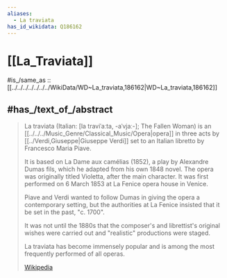 ```yaml
---
aliases:
  - La traviata
has_id_wikidata: Q186162
---
```


# [[La_Traviata]] 

#is_/same_as :: [[../../../../../../../WikiData/WD~La_traviata,186162|WD~La_traviata,186162]] 

## #has_/text_of_/abstract 

> La traviata (Italian: [la traviˈaːta, -aˈvjaː-]; The Fallen Woman) 
> is an [[../../../Music_Genre/Classical_Music/Opera|opera]] in three acts by [[../Verdi,Giuseppe|Giuseppe Verdi]] 
> set to an Italian libretto by Francesco Maria Piave. 
> 
> It is based on La Dame aux camélias (1852), a play by Alexandre Dumas fils, 
> which he adapted from his own 1848 novel. 
> The opera was originally titled Violetta, after the main character. 
> It was first performed on 6 March 1853 at La Fenice opera house in Venice.
>
> Piave and Verdi wanted to follow Dumas in giving the opera a contemporary setting, 
> but the authorities at La Fenice insisted that it be set in the past, "c. 1700". 
> 
> It was not until the 1880s that the composer's and librettist's original wishes were carried out 
> and "realistic" productions were staged. 
> 
> La traviata has become immensely popular 
> and is among the most frequently performed of all operas.
>
> [Wikipedia](https://en.wikipedia.org/wiki/La%20traviata)